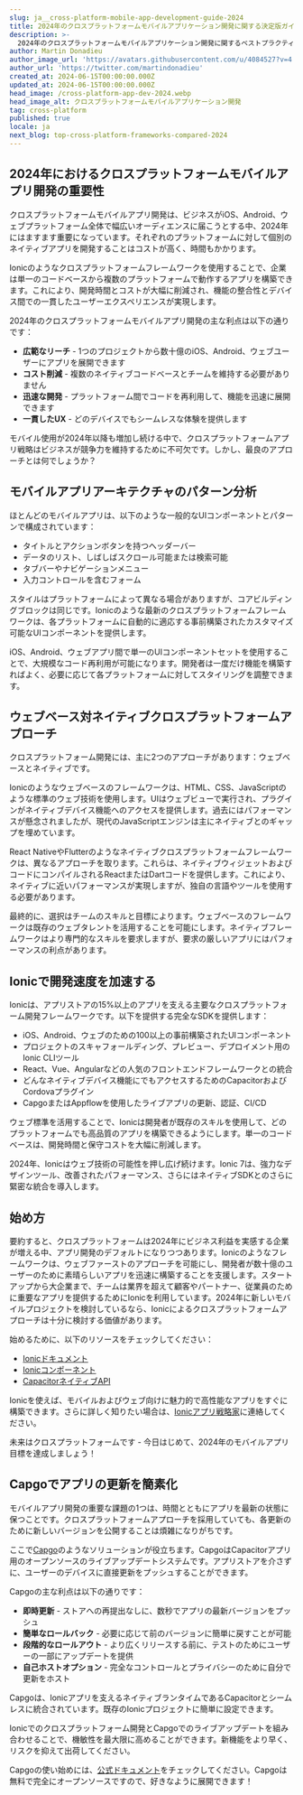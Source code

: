 ```yaml
---
slug: ja__cross-platform-mobile-app-development-guide-2024
title: 2024年のクロスプラットフォームモバイルアプリケーション開発に関する決定版ガイド。
description: >-
  2024年のクロスプラットフォームモバイルアプリケーション開発に関するベストプラクティスやフレームワークを学びましょう。単一のコードベースからiOS、Android、ウェブアプリケーションを構築します。
author: Martin Donadieu
author_image_url: 'https://avatars.githubusercontent.com/u/4084527?v=4'
author_url: 'https://twitter.com/martindonadieu'
created_at: 2024-06-15T00:00:00.000Z
updated_at: 2024-06-15T00:00:00.000Z
head_image: /cross-platform-app-dev-2024.webp
head_image_alt: クロスプラットフォームモバイルアプリケーション開発
tag: cross-platform
published: true
locale: ja
next_blog: top-cross-platform-frameworks-compared-2024
---
```


## 2024年におけるクロスプラットフォームモバイルアプリ開発の重要性

クロスプラットフォームモバイルアプリ開発は、ビジネスがiOS、Android、ウェブプラットフォーム全体で幅広いオーディエンスに届こうとする中、2024年にはますます重要になっています。それぞれのプラットフォームに対して個別のネイティブアプリを開発することはコストが高く、時間もかかります。

Ionicのようなクロスプラットフォームフレームワークを使用することで、企業は単一のコードベースから複数のプラットフォームで動作するアプリを構築できます。これにより、開発時間とコストが大幅に削減され、機能の整合性とデバイス間での一貫したユーザーエクスペリエンスが実現します。

2024年のクロスプラットフォームモバイルアプリ開発の主な利点は以下の通りです：

- **広範なリーチ** - 1つのプロジェクトから数十億のiOS、Android、ウェブユーザーにアプリを展開できます
- **コスト削減** - 複数のネイティブコードベースとチームを維持する必要がありません
- **迅速な開発** - プラットフォーム間でコードを再利用して、機能を迅速に展開できます
- **一貫したUX** - どのデバイスでもシームレスな体験を提供します

モバイル使用が2024年以降も増加し続ける中で、クロスプラットフォームアプリ戦略はビジネスが競争力を維持するために不可欠です。しかし、最良のアプローチとは何でしょうか？

## モバイルアプリアーキテクチャのパターン分析

ほとんどのモバイルアプリは、以下のような一般的なUIコンポーネントとパターンで構成されています：

- タイトルとアクションボタンを持つヘッダーバー
- データのリスト、しばしばスクロール可能または検索可能
- タブバーやナビゲーションメニュー
- 入力コントロールを含むフォーム

スタイルはプラットフォームによって異なる場合がありますが、コアビルディングブロックは同じです。Ionicのような最新のクロスプラットフォームフレームワークは、各プラットフォームに自動的に適応する事前構築されたカスタマイズ可能なUIコンポーネントを提供します。

iOS、Android、ウェブアプリ間で単一のUIコンポーネントセットを使用することで、大規模なコード再利用が可能になります。開発者は一度だけ機能を構築すればよく、必要に応じて各プラットフォームに対してスタイリングを調整できます。

## ウェブベース対ネイティブクロスプラットフォームアプローチ

クロスプラットフォーム開発には、主に2つのアプローチがあります：ウェブベースとネイティブです。

Ionicのようなウェブベースのフレームワークは、HTML、CSS、JavaScriptのような標準のウェブ技術を使用します。UIはウェブビューで実行され、プラグインがネイティブデバイス機能へのアクセスを提供します。過去にはパフォーマンスが懸念されましたが、現代のJavaScriptエンジンは主にネイティブとのギャップを埋めています。

React NativeやFlutterのようなネイティブクロスプラットフォームフレームワークは、異なるアプローチを取ります。これらは、ネイティブウィジェットおよびコードにコンパイルされるReactまたはDartコードを提供します。これにより、ネイティブに近いパフォーマンスが実現しますが、独自の言語やツールを使用する必要があります。

最終的に、選択はチームのスキルと目標によります。ウェブベースのフレームワークは既存のウェブタレントを活用することを可能にします。ネイティブフレームワークはより専門的なスキルを要求しますが、要求の厳しいアプリにはパフォーマンスの利点があります。

## Ionicで開発速度を加速する

Ionicは、アプリストアの15%以上のアプリを支える主要なクロスプラットフォーム開発フレームワークです。以下を提供する完全なSDKを提供します：

- iOS、Android、ウェブのための100以上の事前構築されたUIコンポーネント
- プロジェクトのスキャフォールディング、プレビュー、デプロイメント用のIonic CLIツール
- React、Vue、Angularなどの人気のフロントエンドフレームワークとの統合
- どんなネイティブデバイス機能にでもアクセスするためのCapacitorおよびCordovaプラグイン
- CapgoまたはAppflowを使用したライブアプリの更新、認証、CI/CD

ウェブ標準を活用することで、Ionicは開発者が既存のスキルを使用して、どのプラットフォームでも高品質のアプリを構築できるようにします。単一のコードベースは、開発時間と保守コストを大幅に削減します。

2024年、Ionicはウェブ技術の可能性を押し広げ続けます。Ionic 7は、強力なデザインツール、改善されたパフォーマンス、さらにはネイティブSDKとのさらに緊密な統合を導入します。

## 始め方

要約すると、クロスプラットフォームは2024年にビジネス利益を実感する企業が増える中、アプリ開発のデフォルトになりつつあります。Ionicのようなフレームワークは、ウェブファーストのアプローチを可能にし、開発者が数十億のユーザーのために素晴らしいアプリを迅速に構築することを支援します。スタートアップから大企業まで、チームは業界を超えて顧客やパートナー、従業員のために重要なアプリを提供するためにIonicを利用しています。2024年に新しいモバイルプロジェクトを検討しているなら、Ionicによるクロスプラットフォームアプローチは十分に検討する価値があります。

始めるために、以下のリソースをチェックしてください：

- [Ionicドキュメント](https://ionicframeworkcom/docs)
- [Ionicコンポーネント](https://ionicframeworkcom/docs/components)
- [CapacitorネイティブAPI](https://capacitorionicframeworkcom/)

Ionicを使えば、モバイルおよびウェブ向けに魅力的で高性能なアプリをすぐに構築できます。さらに詳しく知りたい場合は、[Ionicアプリ戦略家](https://ionicio/enterprise/strategy-session)に連絡してください。

未来はクロスプラットフォームです - 今日はじめて、2024年のモバイルアプリ目標を達成しましょう！

## Capgoでアプリの更新を簡素化

モバイルアプリ開発の重要な課題の1つは、時間とともにアプリを最新の状態に保つことです。クロスプラットフォームアプローチを採用していても、各更新のために新しいバージョンを公開することは煩雑になりがちです。

ここで[Capgo](https://capgoapp/)のようなソリューションが役立ちます。CapgoはCapacitorアプリ用のオープンソースのライブアップデートシステムです。アプリストアを介さずに、ユーザーのデバイスに直接更新をプッシュすることができます。

Capgoの主な利点は以下の通りです：

- **即時更新** - ストアへの再提出なしに、数秒でアプリの最新バージョンをプッシュ
- **簡単なロールバック** - 必要に応じて前のバージョンに簡単に戻すことが可能
- **段階的なロールアウト** - より広くリリースする前に、テストのためにユーザーの一部にアップデートを提供
- **自己ホストオプション** - 完全なコントロールとプライバシーのために自分で更新をホスト

Capgoは、Ionicアプリを支えるネイティブランタイムであるCapacitorとシームレスに統合されています。既存のIonicプロジェクトに簡単に設定できます。

Ionicでのクロスプラットフォーム開発とCapgoでのライブアップデートを組み合わせることで、機敏性を最大限に高めることができます。新機能をより早く、リスクを抑えて出荷してください。

Capgoの使い始めには、[公式ドキュメント](https://docscapgoapp/)をチェックしてください。Capgoは無料で完全にオープンソースですので、好きなように展開できます！